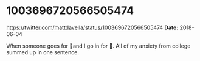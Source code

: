 # 1003696720566505474
https://twitter.com/mattdavella/status/1003696720566505474
**Date:** 2018-06-04

When someone goes for 👊and I go in for 🤝. All of my anxiety from college summed up in one sentence.
